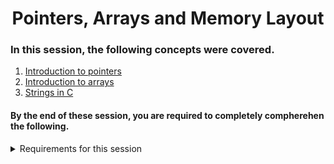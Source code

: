 <h1 align="center">Pointers, Arrays and Memory Layout</h1>

### In this session, the following concepts were covered.

1. [Introduction to pointers](https://byjus.com/gate/pointers-in-c/)
2. [Introduction to arrays](https://www.tutorialspoint.com/cprogramming/c_arrays.htm)
3. [Strings in C](https://www.tutorialspoint.com/cprogramming/c_strings.htm)

#### By the end of these session, you are required to completely compherehen the following.

<details>
<summary>Requirements for this session</summary>
<ul>
<li>What are pointers and how to use them</li>
<li>What are arrays and how to use them</li>
<li>What are pointers and how to use them</li>
<li>What are pointers and how to use them</li>

</ul>
</details>